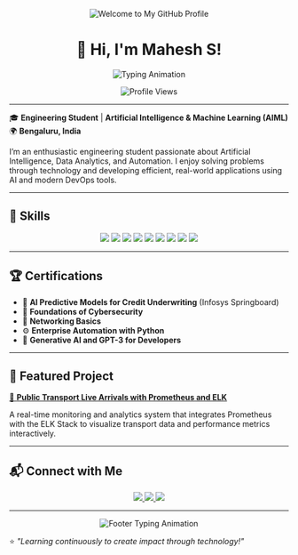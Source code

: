 <p align="center">
  <img src="[https://github.com/Mahesh-S12/Mahesh-S12/blob/main/github-header-image.png](https://github.com/Mahesh-S12/Mahesh-S12/blob/main/mahesh_banner.jpeg)" alt="Welcome to My GitHub Profile" />
</p>

<h1 align="center">👋 Hi, I'm Mahesh S!</h1>  

<p align="center">
  <img src="https://readme-typing-svg.herokuapp.com?font=Fira+Code&size=22&duration=4000&color=0078D7&center=true&width=500&lines=Engineering+Student+%7C+AI+%26+ML+Enthusiast;Exploring+Data+and+Automation;Building+Practical+Tech+Solutions" alt="Typing Animation">
</p>

<p align="center">
  <img src="https://komarev.com/ghpvc/?username=Mahesh-S12&style=flat-square&color=brightgreen" alt="Profile Views" />
</p>

---

🎓 **Engineering Student** | **Artificial Intelligence & Machine Learning (AIML)**  
🌍 **Bengaluru, India**  

I’m an enthusiastic engineering student passionate about Artificial Intelligence, Data Analytics, and Automation. I enjoy solving problems through technology and developing efficient, real-world applications using AI and modern DevOps tools.

---

## 🔧 Skills  

<p align="center">
  <img src="https://img.shields.io/badge/-Python-3776AB?logo=python&logoColor=white&style=flat-square" />
  <img src="https://img.shields.io/badge/-Java-007396?logo=java&logoColor=white&style=flat-square" />
  <img src="https://img.shields.io/badge/-HTML-E34F26?logo=html5&logoColor=white&style=flat-square" />
  <img src="https://img.shields.io/badge/-CSS-1572B6?logo=css3&logoColor=white&style=flat-square" />
  <img src="https://img.shields.io/badge/-NumPy-013243?logo=numpy&logoColor=white&style=flat-square" />
  <img src="https://img.shields.io/badge/-Pandas-150458?logo=pandas&logoColor=white&style=flat-square" />
  <img src="https://img.shields.io/badge/-Matplotlib-11557C?logo=plotly&logoColor=white&style=flat-square" />
  <img src="https://img.shields.io/badge/-Prometheus-E6522C?logo=prometheus&logoColor=white&style=flat-square" />
  <img src="https://img.shields.io/badge/-ELK%20Stack-005571?logo=elastic&logoColor=white&style=flat-square" />
</p>

---

## 🏆 Certifications  

- 🌟 **AI Predictive Models for Credit Underwriting** (Infosys Springboard)  
- 🔐 **Foundations of Cybersecurity**  
- 📡 **Networking Basics**  
- ⚙️ **Enterprise Automation with Python**  
- 🧠 **Generative AI and GPT-3 for Developers**

---

## 🚀 Featured Project  

[🚌 **Public Transport Live Arrivals with Prometheus and ELK**](https://github.com/Mahesh-S12/Public-Transport-Live-Arrivals-with-Prometheus-and-ELK)  

A real-time monitoring and analytics system that integrates Prometheus with the ELK Stack to visualize transport data and performance metrics interactively.

---

## 📬 Connect with Me  

<p align="center">
  <a href="mailto:maheshs150@gmail.com">
    <img src="https://img.shields.io/badge/-Email-D14836?logo=gmail&logoColor=white&style=for-the-badge" />
  </a>
  <a href="https://github.com/Mahesh-S12">
    <img src="https://img.shields.io/badge/-GitHub-181717?logo=github&logoColor=white&style=for-the-badge" />
  </a>
  <a href="https://www.linkedin.com/in/mahesh-s-2192442a3/">
    <img src="https://img.shields.io/badge/-LinkedIn-0077B5?logo=linkedin&logoColor=white&style=for-the-badge" />
  </a>
</p>

---

<p align="center">
  <img src="https://readme-typing-svg.herokuapp.com?font=Fira+Code&size=20&pause=1000&color=34D058&center=true&width=1000&lines=Transforming+Ideas+into+Innovative+AI+Solutions!" alt="Footer Typing Animation" />
</p>

⭐️ *"Learning continuously to create impact through technology!"*
